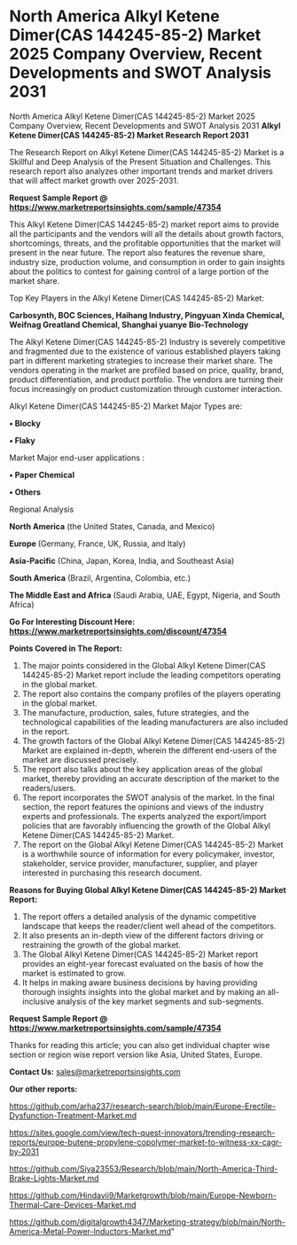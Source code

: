 # North America Alkyl Ketene Dimer(CAS 144245-85-2) Market 2025 Company Overview, Recent Developments and SWOT Analysis 2031
North America Alkyl Ketene Dimer(CAS 144245-85-2) Market 2025 Company Overview, Recent Developments and SWOT Analysis 2031
<strong>Alkyl Ketene Dimer(CAS 144245-85-2) Market Research Report 2031</strong>

The Research Report on Alkyl Ketene Dimer(CAS 144245-85-2) Market is a Skillful and Deep Analysis of the Present Situation and Challenges. This research report also analyzes other important trends and market drivers that will affect market growth over 2025-2031.

<strong>Request Sample Report @ <a href=https://www.marketreportsinsights.com/sample/47354>https://www.marketreportsinsights.com/sample/47354</a></strong>

This Alkyl Ketene Dimer(CAS 144245-85-2) market report aims to provide all the participants and the vendors will all the details about growth factors, shortcomings, threats, and the profitable opportunities that the market will present in the near future. The report also features the revenue share, industry size, production volume, and consumption in order to gain insights about the politics to contest for gaining control of a large portion of the market share.

Top Key Players in the Alkyl Ketene Dimer(CAS 144245-85-2) Market:

<strong>Carbosynth, BOC Sciences, Haihang Industry, Pingyuan Xinda Chemical, Weifnag Greatland Chemical, Shanghai yuanye Bio-Technology</strong>

The Alkyl Ketene Dimer(CAS 144245-85-2) Industry is severely competitive and fragmented due to the existence of various established players taking part in different marketing strategies to increase their market share. The vendors operating in the market are profiled based on price, quality, brand, product differentiation, and product portfolio. The vendors are turning their focus increasingly on product customization through customer interaction.

Alkyl Ketene Dimer(CAS 144245-85-2) Market Major Types are:

<strong>•  Blocky

•  Flaky</strong>

Market Major end-user applications :

<strong>•  Paper Chemical

•  Others</strong>

Regional Analysis

</u><strong><b>North America</b></strong> (the United States, Canada, and Mexico)

<strong><b>Europe </b></strong>(Germany, France, UK, Russia, and Italy)

<strong><b>Asia-Pacific</b></strong> (China, Japan, Korea, India, and Southeast Asia)

<strong><b>South America</b></strong> (Brazil, Argentina, Colombia, etc.)

<strong><b>The Middle East and Africa</b></strong> (Saudi Arabia, UAE, Egypt, Nigeria, and South Africa)

<strong>Go For Interesting Discount Here: <a href=https://www.marketreportsinsights.com/discount/47354>https://www.marketreportsinsights.com/discount/47354</a></strong>

<strong>Points Covered in The Report:</strong>
<ol>
  <li>The major points considered in the Global Alkyl Ketene Dimer(CAS 144245-85-2) Market report include the leading competitors operating in the global market.</li>
  <li>The report also contains the company profiles of the players operating in the global market.</li>
  <li>The manufacture, production, sales, future strategies, and the technological capabilities of the leading manufacturers are also included in the report.</li>
  <li>The growth factors of the Global Alkyl Ketene Dimer(CAS 144245-85-2) Market are explained in-depth, wherein the different end-users of the market are discussed precisely.</li>
  <li>The report also talks about the key application areas of the global market, thereby providing an accurate description of the market to the readers/users.</li>
  <li>The report incorporates the SWOT analysis of the market. In the final section, the report features the opinions and views of the industry experts and professionals. The experts analyzed the export/import policies that are favorably influencing the growth of the Global Alkyl Ketene Dimer(CAS 144245-85-2) Market.</li>
  <li>The report on the Global Alkyl Ketene Dimer(CAS 144245-85-2) Market is a worthwhile source of information for every policymaker, investor, stakeholder, service provider, manufacturer, supplier, and player interested in purchasing this research document.</li>
</ol>
<strong>Reasons for Buying Global Alkyl Ketene Dimer(CAS 144245-85-2) Market Report:</strong>

<ol>
  <li>The report offers a detailed analysis of the dynamic competitive landscape that keeps the reader/client well ahead of the competitors.</li>
  <li>It also presents an in-depth view of the different factors driving or restraining the growth of the global market.</li>
  <li>The Global Alkyl Ketene Dimer(CAS 144245-85-2) Market report provides an eight-year forecast evaluated on the basis of how the market is estimated to grow.</li>
  <li>It helps in making aware business decisions by having providing thorough insights insights into the global market and by making an all-inclusive analysis of the key market segments and sub-segments.</li>
</ol>
<strong>Request Sample Report @ <a href=https://www.marketreportsinsights.com/sample/47354>https://www.marketreportsinsights.com/sample/47354</a></strong>


Thanks for reading this article; you can also get individual chapter wise section or region wise report version like Asia, United States, Europe.

<strong>Contact Us:</strong>
sales@marketreportsinsights.com

<strong>Our other reports:</strong>

<a href=https://github.com/arha237/research-search/blob/main/Europe-Erectile-Dysfunction-Treatment-Market.md>https://github.com/arha237/research-search/blob/main/Europe-Erectile-Dysfunction-Treatment-Market.md</a>

<a href=https://sites.google.com/view/tech-quest-innovators/trending-research-reports/europe-butene-propylene-copolymer-market-to-witness-xx-cagr-by-2031>https://sites.google.com/view/tech-quest-innovators/trending-research-reports/europe-butene-propylene-copolymer-market-to-witness-xx-cagr-by-2031</a>

<a href=https://github.com/Siya23553/Research/blob/main/North-America-Third-Brake-Lights-Market.md>https://github.com/Siya23553/Research/blob/main/North-America-Third-Brake-Lights-Market.md</a>

<a href=https://github.com/Hindavii9/Marketgrowth/blob/main/Europe-Newborn-Thermal-Care-Devices-Market.md>https://github.com/Hindavii9/Marketgrowth/blob/main/Europe-Newborn-Thermal-Care-Devices-Market.md</a>

<a href=https://github.com/digitalgrowth4347/Marketing-strategy/blob/main/North-America-Metal-Power-Inductors-Market.md>https://github.com/digitalgrowth4347/Marketing-strategy/blob/main/North-America-Metal-Power-Inductors-Market.md</a>"
